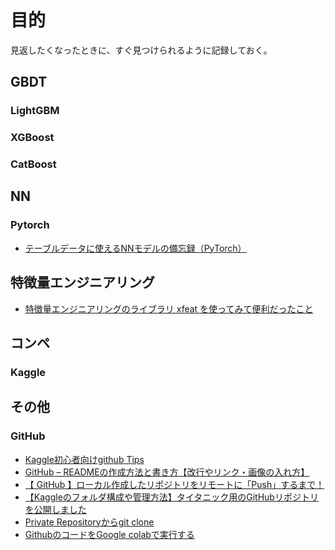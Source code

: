 # 目的
見返したくなったときに、すぐ見つけられるように記録しておく。

## GBDT

### LightGBM

### XGBoost

### CatBoost


## NN

### Pytorch
- [テーブルデータに使えるNNモデルの備忘録（PyTorch）](https://qiita.com/hirune924/items/82fccd08865f7467339d)


## 特徴量エンジニアリング
- [特徴量エンジニアリングのライブラリ xfeat を使ってみて便利だったこと](https://acro-engineer.hatenablog.com/entry/2020/12/15/120000#6-Aggregation-%E3%81%8C%E7%B0%A1%E5%8D%98%E3%81%AB%E3%81%A7%E3%81%8D%E3%82%8B)

## コンペ

### Kaggle


## その他

### GitHub
- [Kaggle初心者向けgithub Tips](https://qiita.com/ssl_ds_sps/items/bd7a4337f7054c4a1bd2)
- [GitHub – READMEの作成方法と書き方【改行やリンク・画像の入れ方】](https://howpon.com/8334#README)
- [【 GitHub 】ローカル作成したリポジトリをリモートに「Push」するまで！](https://qiita.com/Futo_Horio/items/4d669f695680bc13d5fa)
- [【Kaggleのフォルダ構成や管理方法】タイタニック用のGitHubリポジトリを公開しました](https://upura.hatenablog.com/entry/2018/12/28/225234)
- [Private Repositoryからgit clone](https://github.community/t/clone-private-repo/1371/2)
- [GithubのコードをGoogle colabで実行する](https://qiita.com/Radley/items/b56a651797147c2592e6)

###
